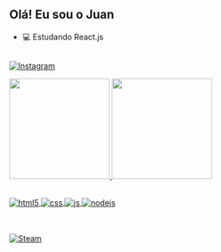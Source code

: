 ## Olá! Eu sou o Juan
- 💻 Estudando React.js
##
[![Instagram](https://img.shields.io/badge/Instagram-E4405F?style=for-the-badge&logo=instagram&logoColor=white)](https://instagram.com/juangabrieldev)

<div>
  <a href="https://beacons.ai/Juangabrieldev1">
  <img height="180em" src="https://github-readme-stats.vercel.app/api?username=Juangabrieldev1&show_icons=true&theme=dracula&include_all_commits=true&count_private=true"/>
  <img height="180em" src="https://github-readme-stats.vercel.app/api/top-langs/?username=Juangabrieldev1&layout=compact&langs_count=16&theme=dracula"/>

##

<div style="display: inline_block">
  <img align="center" alt="html5" src="https://img.shields.io/badge/HTML5-E34F26?style=for-the-badge&logo=html5&logoColor=white" />
  <img align="center" alt="css" src="https://img.shields.io/badge/CSS3-1572B6?style=for-the-badge&logo=css3&logoColor=white" />
  <img align="center" alt="js" src="https://img.shields.io/badge/JavaScript-F7DF1E?style=for-the-badge&logo=javascript&logoColor=black" />
  <img align="center" alt="nodejs" src="https://img.shields.io/badge/Node.js-43853D?style=for-the-badge&logo=node.js&logoColor=white" />
</div><br/>

##
[![Steam](https://img.shields.io/badge/Steam-000000?style=for-the-badge&logo=steam&logoColor=white)](https://steamcommunity.com/profiles/76561198271380790/)





